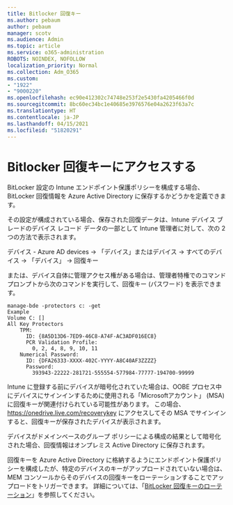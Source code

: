 ```yaml
---
title: Bitlocker 回復キー
ms.author: pebaum
author: pebaum
manager: scotv
ms.audience: Admin
ms.topic: article
ms.service: o365-administration
ROBOTS: NOINDEX, NOFOLLOW
localization_priority: Normal
ms.collection: Adm_O365
ms.custom:
- "1922"
- "9000220"
ms.openlocfilehash: ec90e412302c74748e253f2e5430fa4205466f0d
ms.sourcegitcommit: 8bc60ec34bc1e40685e3976576e04a2623f63a7c
ms.translationtype: HT
ms.contentlocale: ja-JP
ms.lasthandoff: 04/15/2021
ms.locfileid: "51820291"
---
```

# <a name="accessing-bitlocker-recovery-keys"></a>Bitlocker 回復キーにアクセスする

BitLocker 設定の Intune エンドポイント保護ポリシーを構成する場合、BitLocker 回復情報を Azure Active Directory に保存するかどうかを定義できます。

その設定が構成されている場合、保存された回復データは、Intune デバイス ブレードのデバイス レコード データの一部として Intune 管理者に対して、次の 2 つの方法で表示されます。

デバイス - Azure AD devices -> 「デバイス」またはデバイス -> すべてのデバイス -> 「デバイス」 -> 回復キー

または、デバイス自体に管理アクセス権がある場合は、管理者特権でのコマンド プロンプトから次のコマンドを実行して、回復キー (パスワード) を表示できます。

```
manage-bde -protectors c: -get
Example
Volume C: []
All Key Protectors
    TPM:
      ID: {8A5D13D6-7ED9-46C8-A74F-AC3ADF016EC8}
      PCR Validation Profile:
        0, 2, 4, 8, 9, 10, 11
    Numerical Password:
      ID: {DFA26333-XXXX-402C-YYYY-A8C40AF3ZZZZ}
      Password:
        393943-22222-281721-555554-577984-77777-194700-99999
```
Intune に登録する前にデバイスが暗号化されていた場合は、OOBE プロセス中にデバイスにサインインするために使用される「Microsoftアカウント」 (MSA) に回復キーが関連付けられている可能性があります。 この場合、https://onedrive.live.com/recoverykey にアクセスしてその MSA でサインインすると、回復キーが保存されたデバイスが表示されます。
 
デバイスがドメインベースのグループ ポリシーによる構成の結果として暗号化された場合、回復情報はオンプレミス Active Directory に保存されます。

回復キーを Azure Active Directory に格納するようにエンドポイント保護ポリシーを構成したが、特定のデバイスのキーがアップロードされていない場合は、MEM コンソールからそのデバイスの回復キーをローテーションすることでアップロードをトリガーできます。 詳細については、「[BitLocker 回復キーのローテーション](https://docs.microsoft.com/mem/intune/protect/encrypt-devices#view-details-for-recovery-keys)」を参照してください。

